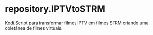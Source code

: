 # repository.IPTVtoSTRM
Kodi.Script para transformar filmes IPTV em filmes STRM criando uma coletânea de filmes virtuais.
